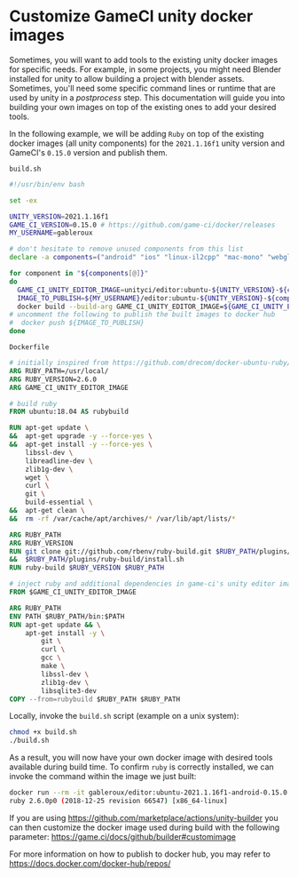# Customize GameCI unity docker images

Sometimes, you will want to add tools to the existing unity docker images for specific needs. For example, in some projects, you might need Blender installed for unity to allow building a project with blender assets. Sometimes, you'll need some specific command lines or runtime that are used by unity in a _postprocess_ step. This documentation will guide you into building your own images on top of the existing ones to add your desired tools.

In the following example, we will be adding `Ruby` on top of the existing docker images (all unity components) for the `2021.1.16f1` unity version and GameCI's `0.15.0` version and publish them.

`build.sh`

```bash
#!/usr/bin/env bash

set -ex

UNITY_VERSION=2021.1.16f1
GAME_CI_VERSION=0.15.0 # https://github.com/game-ci/docker/releases
MY_USERNAME=gableroux

# don't hesitate to remove unused components from this list
declare -a components=("android" "ios" "linux-il2cpp" "mac-mono" "webgl" "windows-mono")

for component in "${components[@]}"
do
  GAME_CI_UNITY_EDITOR_IMAGE=unityci/editor:ubuntu-${UNITY_VERSION}-${component}-${GAME_CI_VERSION}
  IMAGE_TO_PUBLISH=${MY_USERNAME}/editor:ubuntu-${UNITY_VERSION}-${component}-${GAME_CI_VERSION}
  docker build --build-arg GAME_CI_UNITY_EDITOR_IMAGE=${GAME_CI_UNITY_EDITOR_IMAGE} . -t ${IMAGE_TO_PUBLISH}
# uncomment the following to publish the built images to docker hub
#  docker push ${IMAGE_TO_PUBLISH}
done
```

`Dockerfile`

```dockerfile
# initially inspired from https://github.com/drecom/docker-ubuntu-ruby/blob/master/Dockerfile
ARG RUBY_PATH=/usr/local/
ARG RUBY_VERSION=2.6.0
ARG GAME_CI_UNITY_EDITOR_IMAGE

# build ruby
FROM ubuntu:18.04 AS rubybuild

RUN apt-get update \
&&  apt-get upgrade -y --force-yes \
&&  apt-get install -y --force-yes \
    libssl-dev \
    libreadline-dev \
    zlib1g-dev \
    wget \
    curl \
    git \
    build-essential \
&&  apt-get clean \
&&  rm -rf /var/cache/apt/archives/* /var/lib/apt/lists/*

ARG RUBY_PATH
ARG RUBY_VERSION
RUN git clone git://github.com/rbenv/ruby-build.git $RUBY_PATH/plugins/ruby-build \
&&  $RUBY_PATH/plugins/ruby-build/install.sh
RUN ruby-build $RUBY_VERSION $RUBY_PATH

# inject ruby and additional dependencies in game-ci's unity editor image
FROM $GAME_CI_UNITY_EDITOR_IMAGE

ARG RUBY_PATH
ENV PATH $RUBY_PATH/bin:$PATH
RUN apt-get update && \
    apt-get install -y \
        git \
        curl \
        gcc \
        make \
        libssl-dev \
        zlib1g-dev \
        libsqlite3-dev
COPY --from=rubybuild $RUBY_PATH $RUBY_PATH
```

Locally, invoke the `build.sh` script (example on a unix system):

```bash
chmod +x build.sh
./build.sh
```

As a result, you will now have your own docker image with desired tools available during build time. To confirm `ruby` is correctly installed, we can invoke the command within the image we just built:

```bash
docker run --rm -it gableroux/editor:ubuntu-2021.1.16f1-android-0.15.0 ruby --version
ruby 2.6.0p0 (2018-12-25 revision 66547) [x86_64-linux]
```

If you are using https://github.com/marketplace/actions/unity-builder you can then customize the docker image used during build with the following parameter: https://game.ci/docs/github/builder#customimage

For more information on how to publish to docker hub, you may refer to https://docs.docker.com/docker-hub/repos/
